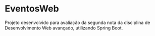 # EventosWeb
Projeto desenvolvido para avaliação da segunda nota da disciplina de Desenvolvimento Web avançado, utilizando Spring Boot.
